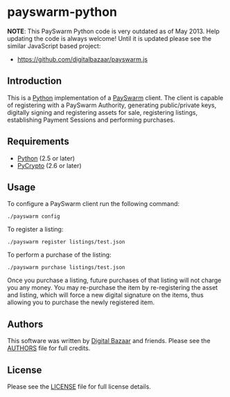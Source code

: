 payswarm-python
===============

**NOTE**: This PaySwarm Python code is very outdated as of May 2013. Help
updating the code is always welcome! Until it is updated please see the similar
JavaScript based project:

 * https://github.com/digitalbazaar/payswarm.js

Introduction
------------

This is a [Python][] implementation of a [PaySwarm][] client. The client is
capable of registering with a PaySwarm Authority, generating public/private
keys, digitally signing and registering assets for sale, registering listings,
establishing Payment Sessions and performing purchases.

Requirements
------------

 * [Python][] (2.5 or later)
 * [PyCrypto][] (2.6 or later)

Usage
-----

To configure a PaySwarm client run the following command:

    ./payswarm config

To register a listing:

    ./payswarm register listings/test.json

To perform a purchase of the listing:

    ./payswarm purchase listings/test.json

Once you purchase a listing, future purchases of that listing will not
charge you any money. You may re-purchase the item by re-registering
the asset and listing, which will force a new digital signature on the 
items, thus allowing you to purchase the newly registered item.

Authors
-------

This software was written by [Digital Bazaar][] and friends. Please see the
[AUTHORS][] file for full credits.

License
-------

Please see the [LICENSE][] file for full license details.

[PaySwarm]: http://payswarm.com/
[Digital Bazaar]: http://digitalbazaar.com/
[Python]: http://www.python.org/
[PyCrypto]: http://www.pycrypto.org/
[AUTHORS]: AUTHORS
[LICENSE]: LICENSE
